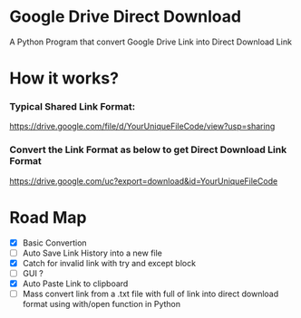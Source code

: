 # Google Drive Direct Download
A Python Program that convert Google Drive Link into Direct Download Link

# How it works?
### Typical Shared Link Format:
https://drive.google.com/file/d/YourUniqueFileCode/view?usp=sharing
### Convert the Link Format as below to get Direct Download Link Format
https://drive.google.com/uc?export=download&id=YourUniqueFileCode

# Road Map
- [x] Basic Convertion
- [ ] Auto Save Link History into a new file
- [x] Catch for invalid link with try and except block
- [ ] GUI ?
- [x] Auto Paste Link to clipboard
- [ ] Mass convert link from a .txt file with full of link into direct download format using with/open function in Python